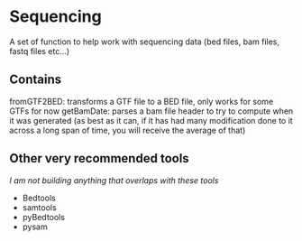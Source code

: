 # Sequencing

A set of function to help work with sequencing data (bed files, bam files, fastq files etc...)

## Contains

fromGTF2BED: transforms a GTF file to a BED file, only works for some GTFs for now
getBamDate: parses a bam file header to try to compute when it was generated (as best as it can, if it has had many modification done to it across a long span of time, you will receive the average of that)

## Other very recommended tools

_I am not building anything that overlaps with these tools_

- Bedtools
- samtools
- pyBedtools
- pysam